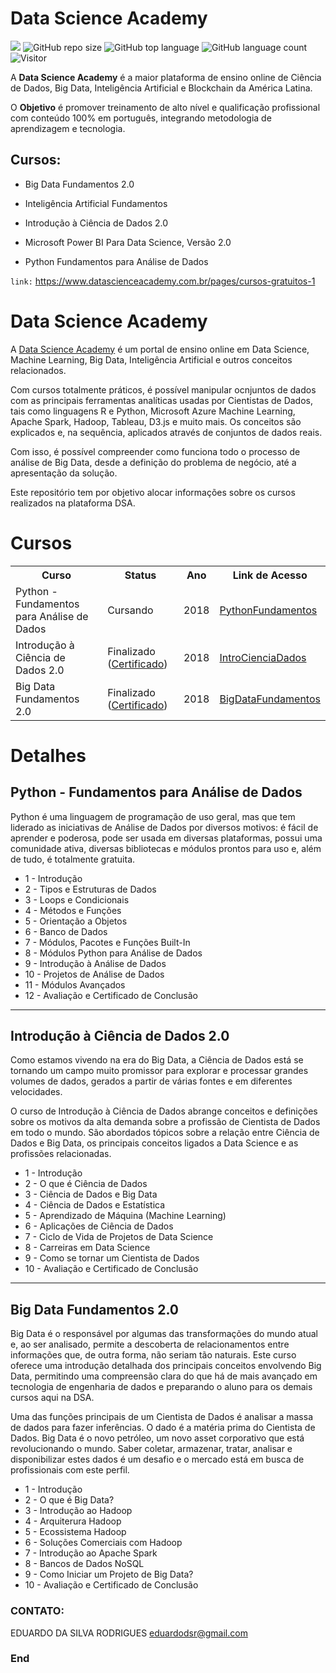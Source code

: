 # Data Science Academy

[![](https://img.shields.io/badge/made_by-eduardodsr-green)](https://github.com/eduardodsr/)
![GitHub repo size](https://img.shields.io/github/repo-size/eduardodsr/Data-Science-Academy)
![GitHub top language](https://img.shields.io/github/languages/top/eduardodsr/Data-Science-Academy)
![GitHub language count](https://img.shields.io/github/languages/count/eduardodsr/Data-Science-Academy)
![Visitor](https://visitor-badge.glitch.me/badge?page_id=eduardodsr.Data-Science-Academy)

A **Data Science Academy** é a maior plataforma de ensino online de Ciência de Dados, Big Data, Inteligência Artificial e Blockchain da América Latina. 

O **Objetivo** é promover treinamento de alto nível e qualificação profissional com conteúdo 100% em português, integrando metodologia de aprendizagem e tecnologia.

## Cursos:

- Big Data Fundamentos 2.0

- Inteligência Artificial Fundamentos

- Introdução à Ciência de Dados 2.0

- Microsoft Power BI Para Data Science, Versão 2.0

- Python Fundamentos para Análise de Dados

``` link: ``` https://www.datascienceacademy.com.br/pages/cursos-gratuitos-1


# Data Science Academy

A <a href="https://www.datascienceacademy.com.br/pages/home">Data Science Academy</a> é um portal de ensino online em Data Science, Machine Learning, Big Data, Inteligência Artificial e outros conceitos relacionados.

Com cursos totalmente práticos, é possível manipular ocnjuntos de dados com as principais ferramentas analíticas usadas por Cientistas de Dados, tais como linguagens R e Python, Microsoft Azure Machine Learning, Apache Spark, Hadoop, Tableau, D3.js e muito mais. Os conceitos são explicados e, na sequência, aplicados através de conjuntos de dados reais. 

Com isso, é possível compreender como funciona todo o processo de análise de Big Data, desde a definição do problema de negócio, até a apresentação da solução. 

Este repositório tem por objetivo alocar informações sobre os cursos realizados na plataforma DSA.

# Cursos

<table>
<tr>
<th>Curso</th>
<th>Status</th>
<th>Ano</th>
<th>Link de Acesso</th>
</tr>

<tr>
<td>Python - Fundamentos para Análise de Dados</td>
<td>Cursando</td>
<td>2018</td>
<td><a href="https://www.datascienceacademy.com.br/pages/curso-python-fundamentos-para-analise-de-dados">PythonFundamentos</a></td>
</tr>

<tr>
<td>Introdução à Ciência de Dados 2.0</td>
<td>Finalizado (<a href="https://github.com/ThiagoPanini/data-science-courses/blob/master/data-science-academy/introducao-ciencia-de-dados/certificate-introducao-a-ciencia-de-dados-20.pdf">Certificado</a>)</td>
<td>2018</td>
<td><a href="https://www.datascienceacademy.com.br/course?courseid=introduo--cincia-de-dados">IntroCienciaDados</a></td>
</tr>

<tr>
<td>Big Data Fundamentos 2.0</td>
<td>Finalizado (<a href="https://github.com/ThiagoPanini/data-science-courses/blob/master/data-science-academy/big-data-fundamentos/certificate-big-data-fundamentos-20.pdf">Certificado</a>)</td>
<td>2018</td>
<td><a href="https://www.datascienceacademy.com.br/course?courseid=big-data-fundamentos">BigDataFundamentos</a></td>
</tr>

</table>

# Detalhes

## Python - Fundamentos para Análise de Dados

Python é uma linguagem de programação de uso geral, mas que tem liderado as iniciativas de Análise de Dados por diversos motivos: é fácil de aprender e poderosa, pode ser usada em diversas plataformas, possui uma comunidade ativa, diversas bibliotecas e módulos prontos para uso e, além de tudo, é totalmente gratuita.

- 1 - Introdução
- 2 - Tipos e Estruturas de Dados
- 3 - Loops e Condicionais
- 4 - Métodos e Funções
- 5 - Orientação a Objetos
- 6 - Banco de Dados
- 7 - Módulos, Pacotes e Funções Built-In
- 8 - Módulos Python para Análise de Dados
- 9 - Introdução à Análise de Dados
- 10 - Projetos de Análise de Dados
- 11 - Módulos Avançados
- 12 - Avaliação e Certificado de Conclusão

---

## Introdução à Ciência de Dados 2.0

Como estamos vivendo na era do Big Data, a Ciência de Dados está se tornando um campo muito promissor para explorar e processar grandes volumes de dados, gerados a partir de várias fontes e em diferentes velocidades.

O curso de Introdução à Ciência de Dados abrange conceitos e definições sobre os motivos da alta demanda sobre a profissão de Cientista de Dados em todo o mundo. São abordados tópicos sobre a relação entre Ciência de Dados e Big Data, os principais conceitos ligados a Data Science e as profissões relacionadas.

- 1 - Introdução
- 2 - O que é Ciência de Dados
- 3 - Ciência de Dados e Big Data
- 4 - Ciência de Dados e Estatística
- 5 - Aprendizado de Máquina (Machine Learning)
- 6 - Aplicações de Ciência de Dados
- 7 - Ciclo de Vida de Projetos de Data Science
- 8 - Carreiras em Data Science
- 9 - Como se tornar um Cientista de Dados
- 10 - Avaliação e Certificado de Conclusão

---

## Big Data Fundamentos 2.0

Big Data é o responsável por algumas das transformações do mundo atual e, ao ser analisado, permite a descoberta de relacionamentos entre informações que, de outra forma, não seriam tão naturais. Este curso oferece uma introdução detalhada dos principais conceitos envolvendo Big Data, permitindo uma compreensão clara do que há de mais avançado em tecnologia de engenharia de dados e preparando o aluno para os demais cursos aqui na DSA.

Uma das funções principais de um Cientista de Dados é analisar a massa de dados para fazer inferências. O dado é a matéria prima do Cientista de Dados. Big Data é o novo petróleo, um novo asset corporativo que está revolucionando o mundo. Saber coletar, armazenar, tratar, analisar e disponibilizar estes dados é um desafio e o mercado está em busca de profissionais com este perfil.

- 1 - Introdução
- 2 - O que é Big Data?
- 3 - Introdução ao Hadoop
- 4 - Arquiterura Hadoop
- 5 - Ecossistema Hadoop
- 6 - Soluções Comerciais com Hadoop
- 7 - Introdução ao Apache Spark
- 8 - Bancos de Dados NoSQL
- 9 - Como Iniciar um Projeto de Big Data?
- 10 - Avaliação e Certificado de Conclusão



### CONTATO:

EDUARDO DA SILVA RODRIGUES
eduardodsr@gmail.com

### End
